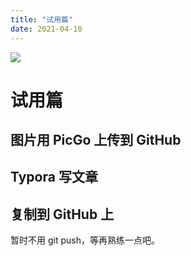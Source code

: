 ```yaml
---
title: "试用篇"
date: 2021-04-10
---
```


![](https://cdn.jsdelivr.net/gh/Zheng-Shilin/shilin-blog/images/horses-3921499_1920.jpg)

# 试用篇



## 图片用 PicGo 上传到 GitHub

## Typora 写文章

## 复制到 GitHub 上

暂时不用 git push，等再熟练一点吧。
